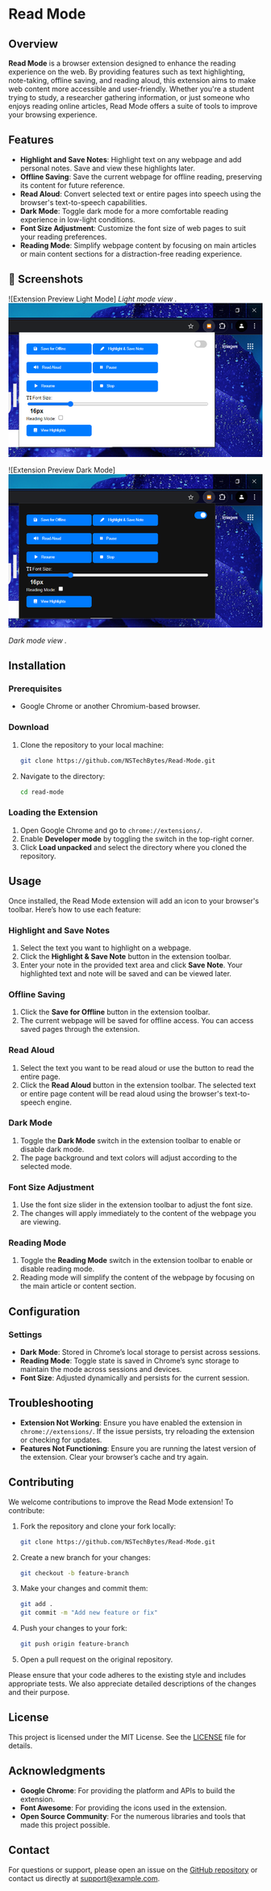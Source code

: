 

# Read Mode

## Overview

**Read Mode** is a browser extension designed to enhance the reading experience on the web. By providing features such as text highlighting, note-taking, offline saving, and reading aloud, this extension aims to make web content more accessible and user-friendly. Whether you're a student trying to study, a researcher gathering information, or just someone who enjoys reading online articles, Read Mode offers a suite of tools to improve your browsing experience.

## Features

- **Highlight and Save Notes**: Highlight text on any webpage and add personal notes. Save and view these highlights later.
- **Offline Saving**: Save the current webpage for offline reading, preserving its content for future reference.
- **Read Aloud**: Convert selected text or entire pages into speech using the browser's text-to-speech capabilities.
- **Dark Mode**: Toggle dark mode for a more comfortable reading experience in low-light conditions.
- **Font Size Adjustment**: Customize the font size of web pages to suit your reading preferences.
- **Reading Mode**: Simplify webpage content by focusing on main articles or main content sections for a distraction-free reading experience.

## 📸 Screenshots

![Extension Preview Light Mode]
*Light mode view .*![Light](https://github.com/NSTechBytes/Projects-Templates/blob/main/Extensions/Read%20Mode/Light.png)


![Extension Preview Dark Mode]![Dark](https://github.com/NSTechBytes/Projects-Templates/blob/main/Extensions/Read%20Mode/Dark.png)

*Dark mode view .*

## Installation

### Prerequisites

- Google Chrome or another Chromium-based browser.

### Download

1. Clone the repository to your local machine:
   ```bash
   git clone https://github.com/NSTechBytes/Read-Mode.git
   ```

2. Navigate to the directory:
   ```bash
   cd read-mode
   ```

### Loading the Extension

1. Open Google Chrome and go to `chrome://extensions/`.
2. Enable **Developer mode** by toggling the switch in the top-right corner.
3. Click **Load unpacked** and select the directory where you cloned the repository.

## Usage

Once installed, the Read Mode extension will add an icon to your browser's toolbar. Here’s how to use each feature:

### Highlight and Save Notes

1. Select the text you want to highlight on a webpage.
2. Click the **Highlight & Save Note** button in the extension toolbar.
3. Enter your note in the provided text area and click **Save Note**. Your highlighted text and note will be saved and can be viewed later.

### Offline Saving

1. Click the **Save for Offline** button in the extension toolbar.
2. The current webpage will be saved for offline access. You can access saved pages through the extension.

### Read Aloud

1. Select the text you want to be read aloud or use the button to read the entire page.
2. Click the **Read Aloud** button in the extension toolbar. The selected text or entire page content will be read aloud using the browser's text-to-speech engine.

### Dark Mode

1. Toggle the **Dark Mode** switch in the extension toolbar to enable or disable dark mode.
2. The page background and text colors will adjust according to the selected mode.

### Font Size Adjustment

1. Use the font size slider in the extension toolbar to adjust the font size.
2. The changes will apply immediately to the content of the webpage you are viewing.

### Reading Mode

1. Toggle the **Reading Mode** switch in the extension toolbar to enable or disable reading mode.
2. Reading mode will simplify the content of the webpage by focusing on the main article or content section.

## Configuration

### Settings

- **Dark Mode**: Stored in Chrome’s local storage to persist across sessions.
- **Reading Mode**: Toggle state is saved in Chrome’s sync storage to maintain the mode across sessions and devices.
- **Font Size**: Adjusted dynamically and persists for the current session.

## Troubleshooting

- **Extension Not Working**: Ensure you have enabled the extension in `chrome://extensions/`. If the issue persists, try reloading the extension or checking for updates.
- **Features Not Functioning**: Ensure you are running the latest version of the extension. Clear your browser’s cache and try again.

## Contributing

We welcome contributions to improve the Read Mode extension! To contribute:

1. Fork the repository and clone your fork locally:
   ```bash
   git clone https://github.com/NSTechBytes/Read-Mode.git
   ```

2. Create a new branch for your changes:
   ```bash
   git checkout -b feature-branch
   ```

3. Make your changes and commit them:
   ```bash
   git add .
   git commit -m "Add new feature or fix"
   ```

4. Push your changes to your fork:
   ```bash
   git push origin feature-branch
   ```

5. Open a pull request on the original repository.

Please ensure that your code adheres to the existing style and includes appropriate tests. We also appreciate detailed descriptions of the changes and their purpose.

## License

This project is licensed under the MIT License. See the [LICENSE](LICENSE) file for details.

## Acknowledgments

- **Google Chrome**: For providing the platform and APIs to build the extension.
- **Font Awesome**: For providing the icons used in the extension.
- **Open Source Community**: For the numerous libraries and tools that made this project possible.

## Contact

For questions or support, please open an issue on the [GitHub repository](https://github.com/NSTechBytes/Read-Mode/issues) or contact us directly at support@example.com.


